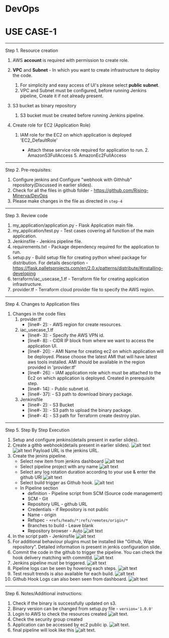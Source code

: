 # DevOps
# USE CASE-1 
---------------------------------------
 

Step 1. Resource creation
    
 1. AWS **account** is required with permission to create role.
 
 2. **VPC** and **Subnet** - In which you want to create infrastructure to deploy the code.
    1. For simplicity and easy access of UI's please select **public subnet**. 
    2. VPC and Subnet must be configured, before running Jenkins pipeline, Create it if not already present.
 3. S3 bucket as binary repository
    1. S3 bucket must be created before running Jenkins pipeline.
 
 4. Create role for EC2 (Application Role)
    1. IAM role for the EC2 on which application is deployed 'EC2_DefaultRole'
        
       - Attach these service role required for application to run.
            2. AmazonS3FullAccess 
            5. AmazonEc2FullAccess   


---------------------------------------

Step 2. Pre-requisites:
     
1. Configure jenkins and Configure "webhook with Githhub" repository(Discussed in earlier slides).
2. Check for all the files in github folder - https://github.com/Rising-Minerva/DevOps
3. Please make changes in the file as directed in ``step-4``

---------------------------------------

Step 3. Review code

 1. my_application/application.py - Flask Application main file.
 2. my_application/test.py - Test cases covering all function of the main application. 
 3. Jenkinsfile - Jenkins pipeline file.
 4. requirements.txt - Package dependency required for the application to run.
 5. setup.py - Build setup file for creating python wheel package for distribution. For details description -https://flask.palletsprojects.com/en/2.0.x/patterns/distribute/#installing-developing
 6. terraform/iac_usecase_1.tf - Terraform file for creating application infrastructure.
 7. provider.tf - Terraform cloud provider file to specify the AWS region. 
 

---------------------------------------

Step 4. Changes to Application files

1. Changes in the code files
     1. provider.tf 
        - [line#- 2]: - AWS region for create resources.
     2. iac_usecase_1.tf 
        - [line#- 3]: - Specify the AWS VPN id.
        - [line#- 8]: - CIDR IP block from where we want to access the application UI.
        - [line#- 20]: - AMI Name for creating ec2 on which application will be deployed. Please choose the latest AMI that will have latest aws tools installed.
                         AMI should be available in the region provided in 'provider.tf'
        - [line#- 26]: - IAM application role which must be attached to the Ec2 on which application is deployed. Created in prerequisite step.
        - [line#- 14]: - Public subnet id.
        - [line#- 37]: - S3 path to download binary package.
     3. Jenkinsfile 
        - [line#- 2]: - S3 Bucket
        - [line#- 3]: -  S3 path to upload the binary package.
        - [line#- 4]: - S3 path for Terraform create destroy plan.


---------------------------------------

Step 5. Step By Step Execution
    
 1. Setup and configure jenkins(details present in earlier slides).
 2. Create a githb webhook(details present in earlier slides).
    ![alt text](../../../images/GithubWebHook.png)
    ![alt text](../../../images/GithubWebHook2.png)
    Payload URL is the jenkins URL.
 3. Create the jenins pipeline.
       - Select new item from jenkins dashboard ![alt text](../../../images/JenkinsNewItem.png)
       - Select pipeline project with any name ![alt text](../../../images/NewJenkinsPipeline.png)
       - Select any log rotation duration according to your use & enter the github URl ![alt text](../../../images/LogRotationAndGithub.png)
       - Select build trigger as Github hook. ![alt text](../../../images/BuildTriggers.png)
       - In Pipeline section 
            - definition - Pipeline script from SCM (Source code management)
            - SCM - Git
            - Repository URL - github URL
            - Credentials - if Repository is not public
            - Name - origin
            - Refspec - `+refs/heads/*:refs/remotes/origin/*`
            - Branches to build - Leave blank
            - Repository browser - Auto
             ![alt text](../../../images/SCM.png)
 4. In the script path - Jenkinsfile 
             ![alt text](../../../images/JenkinsFile.png)
 5. For additional behaviour plugins must be installed like "Github, Wipe repository". Detailed information is present in jenkis configuration slide.
 6. Commit the code in the github to trigger the pipeline. You can check the hook delivery matching with commitId.
              ![alt text](../../../images/HookRecentDelivery.png)   
 7. Jenkins pipeline must be triggered.
              ![alt text](../../../images/PipelineStatus.png) 
 8. Pipeline logs can be seen by hovering each steps.
              ![alt text](../../../images/PipelineLogs.png)
 9. Test result trends is also available for each build.
              ![alt text](../../../images/TestResultTrend.png)              
 10. Github Hook Logs can also been seen from dashboard.
             ![alt text](../../../images/HookLog.png)              
 

---------------------------------------

Step 6. Notes/Additional instructions:
    
 1. Check if the binary is successfully updated on s3.
 2. Binary version can be changed from setup.py file - `version='1.0.0'`
 3. Login to AWS to check the resources created 
             ![alt text](../../../images/ec2.png).
 4. Check the security group created
 5. Application can be accessed by ec2 public ip.
             ![alt text](../../../images/Hello.png).    
 6. final pipeline will look like this 
             ![alt text](../../../images/FinalPipeline.png).                        
    
